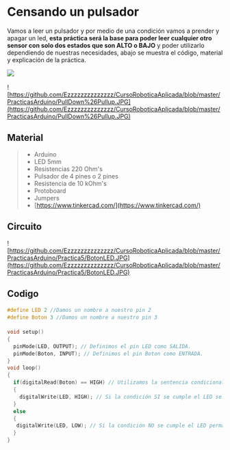 # Censando un pulsador
Vamos a leer un pulsador y por medio de una condición vamos a prender y apagar un led, **esta práctica será la base para poder leer cualquier otro sensor con solo dos estados que son ALTO o BAJO** y poder utilizarlo dependiendo de nuestras necesidades, abajo se muestra el código, material y explicación de la práctica.

![](http://4.bp.blogspot.com/-KAkM3oZ1rhI/U7zrMdebhtI/AAAAAAAAA28/w66cXzjAIgI/s1600/resistenciaspullupypulldown.jpg)

![https://github.com/Ezzzzzzzzzzzzzz/CursoRoboticaAplicada/blob/master/PracticasArduino/PullDown%26Pullup.JPG](https://github.com/Ezzzzzzzzzzzzzz/CursoRoboticaAplicada/blob/master/PracticasArduino/PullDown%26Pullup.JPG)

## Material
> - Arduino
> - LED 5mm 
> - Resistencias 220 Ohm's 
> - Pulsador de 4 pines o 2 pines
> - Resistencia de 10 kOhm's
> - Protoboard
> - Jumpers
> - [https://www.tinkercad.com/](https://www.tinkercad.com/)
## Circuito
![https://github.com/Ezzzzzzzzzzzzzz/CursoRoboticaAplicada/blob/master/PracticasArduino/Practica5/BotonLED.JPG](https://github.com/Ezzzzzzzzzzzzzz/CursoRoboticaAplicada/blob/master/PracticasArduino/Practica5/BotonLED.JPG)

## Codigo
```c
#define LED 2 //Damos un nombre a nuestro pin 2
#define Boton 3 //Damos un nombre a nuestro pin 3

void setup()
{
  pinMode(LED, OUTPUT); // Definimos el pin LED como SALIDA.
  pinMode(Boton, INPUT); // Definimos el pin Boton como ENTRADA. 
}
void loop()  
{
  if(digitalRead(Boton) == HIGH) // Utilizamos la sentencia condicional "if".
  { 
    digitalWrite(LED, HIGH); // Si la condición SI se cumple el LED se enciende.
  }
  else
  {
   digitalWrite(LED, LOW); // Si la condición NO se cumple el LED permanecera apagado.
  }
}
```

<!--stackedit_data:
eyJoaXN0b3J5IjpbLTEzNDAxMTg4NDcsNzI0MDA4MjE3LC0zMT
M2MDkzOTUsMTY5NjcxMjU5OSwyMDE0MTI4MDM5LC01MTYyMDI5
ODddfQ==
-->